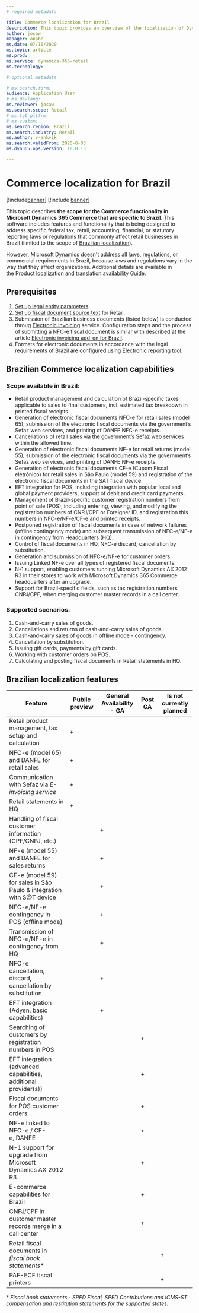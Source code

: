 ```yaml
---
# required metadata

title: Commerce localization for Brazil
description: This topic provides an overview of the localization of Dynamics 365 Commerce for Brazil.
author: josaw
manager: annbe
ms.date: 07/16/2020
ms.topic: article
ms.prod: 
ms.service: dynamics-365-retail
ms.technology: 

# optional metadata

# ms.search.form:
audience: Application User
# ms.devlang: 
ms.reviewer: josaw
ms.search.scope: Retail
# ms.tgt_pltfrm: 
# ms.custom: 
ms.search.region: Brazil
ms.search.industry: Retail
ms.author: v-ankvik
ms.search.validFrom: 2020-8-03
ms.dyn365.ops.version: 10.0.13

---
```

# Commerce localization for Brazil

[!include[banner](../includes/banner.md)]
[!include [banner](../includes/preview-banner.md)]

This topic describes **the scope for the Commerce functionality in Microsoft Dynamics 365 Commerce that are specific to Brazil**. This software includes features and functionality that is being designed to address specific federal tax, retail, accounting, financial, or statutory reporting laws or regulations that commonly affect retail businesses in Brazil (limited to the scope of [Brazilian localization](../../financials/localizations/latam-bra-scope.md#brazilian-localization-strategy)).

However, Microsoft Dynamics doesn't address all laws, regulations, or commercial requirements in Brazil, because laws and regulations vary in the way that they affect organizations. Additional details are available in the [Product localization and translation availability Guide](https://aka.ms/dynamics_365_international_availability_deck).

## Prerequisites
1. [Set up legal entity parameters](../../financials/localizations/latam-bra-legal-entity-parameters.md).
2. [Set up fiscal document source text](../../financials/localizations/tasks/br-00001-2-set-up-fiscal-document-source-text.md) for Retail.
3. Submission of Brazilian business documents (listed below) is conducted throug [Electronic invoicing](../../financials/localizations/e-invoicing-get-started.md) service. Configuration steps and the process of submitting a NFC-e fiscal document is similar with described at the article [Electronic invoicing add-on for Brazil](../../financials/localizations/e-invoicing-bra-get-started.md).
4. Formats for electronic documents in accordance with the legal requirements of Brazil are configured using [Electronic reporting tool](../../fin-ops-core/dev-itpro/analytics/general-electronic-reporting.md).

## Brazilian Commerce localization capabilities

### Scope available in Brazil:
- Retail product management and calculation of Brazil-specific taxes applicable to sales to final customers, incl. estimated tax breakdown in printed fiscal receipts.
- Generation of electronic fiscal documents NFC-e for retail sales (model 65), submission of the electronic fiscal documents via the government’s Sefaz web services, and printing of DANFE NFC-e receipts.
- Cancellations of retail sales via the government’s Sefaz web services within the allowed time.
- Generation of electronic fiscal documents NF-e for retail returns (model 55), submission of the electronic fiscal documents via the government’s Sefaz web services, and printing of DANFE NF-e receipts.
- Generation of electronic fiscal documents CF-e (Cupom Fiscal eletrônico) for retail sales in São Paulo (model 59) and registration of the electronic fiscal documents in the SAT fiscal device. 
- EFT integration for POS, including integration with popular local and global payment providers, support of debit and credit card payments.
- Management of Brazil-specific customer registration numbers from point of sale (POS), including entering, viewing, and modifying the registration numbers of CNPJ/CPF or Foreigner ID, and registration this numbers in NFC-e/NF-e/CF-e and printed receipts. 
- Postponed registration of fiscal documents in case of network failures (offline contingency mode) and subsequent transmission of NFC-e/NF-e in contingency from Headquarters (HQ).
- Control of fiscal documents in HQ, NFC-e discard, cancellation by substitution.
- Generation and submission of NFC-e/NF-e for customer orders.
- Issuing Linked NF-e over all types of registered fiscal documents.
- N-1 support, enabling customers running Microsoft Dynamics AX 2012 R3 in their stores to work with Microsoft Dynamics 365 Commerce headquarters after an upgrade.
- Support for Brazil-specific fields, such as tax registration numbers CNPJ/CPF, when merging customer master records in a call center.

### Supported scenarios:
1. Cash-and-carry sales of goods.
2. Cancellations and returns of cash-and-carry sales of goods.
3. Cash-and-carry sales of goods in offline mode - contingency.
4. Cancellation by substitution.
5. Issuing gift cards, payments by gift cards.
6. Working with customer orders on POS.
7. Calculating and posting fiscal documents in Retail statements in HQ.

## Brazilian localization features
| Feature                                                              | Public preview | General Availability - GA | Post GA | Is not currently planned |
|----------------------------------------------------------------------|----------------|---------------------------|---------|--------------------------|
| Retail product management, tax setup and calculation                 |       +        |                           |         |                          |
| NFC-e (model 65) and DANFE for retail sales                          |       +        |                           |         |                          |
| Communication with Sefaz via *E-invoicing service*                   |       +        |                           |         |                          |
| Retail statements in HQ                                              |       +        |                           |         |                          |
| Handling of fiscal customer information (CPF/CNPJ, etc.)             |                | +                         |         |                          |
| NF-e (model 55) and DANFE for sales returns                          |                | +                         |         |                          |
| CF-e (model 59) for sales in São Paulo & integration with S@T device |                | +                         |         |                          |
| NFC-e/NF-e contingency in POS (offline mode)                         |                | +                         |         |                          |
| Transmission of NFC-e/NF-e in contingency from HQ                    |                | +                         |         |                          |
| NFC-e cancellation, discard, cancellation by substitution            |                | +                         |         |                          |
| EFT integration (Adyen, basic capabilities)                          |                | +                         |         |                          |
| Searching of customers by registration numbers in POS                |                |                           | +       |                          |
| EFT integration (advanced capabilities, additional provider(s))      |                |                           | +       |                          |
| Fiscal documents for POS customer orders                             |                |                           | +       |                          |
| NF-e linked to NFC-e / CF-e, DANFE                                   |                |                           | +       |                          |
| N-1 support for upgrade from Microsoft Dynamics AX 2012 R3           |                |                           | +       |                          |
| E-commerce capabilities for Brazil                                   |                |                           | +       |                          |
| CNPJ/CPF in customer master records merge in a call center           |                |                           | +       |                          |
| Retail fiscal documents in *fiscal book statements**                 |                |                           |         | +                        |
| PAF-ECF fiscal printers                                              |                |                           |         | +                        |
    
\* *Fiscal book statements - SPED Fiscal, SPED Contributions and ICMS-ST compensation and restitution statements for the supported states.*
